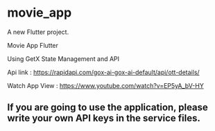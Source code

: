 # movie_app

A new Flutter project.

Movie App Flutter 

Using GetX State Management and API

Api link : https://rapidapi.com/gox-ai-gox-ai-default/api/ott-details/

Watch App View :  https://www.youtube.com/watch?v=EP5yA_bV-HY

## If you are going to use the application, please write your own API keys in the service files.
